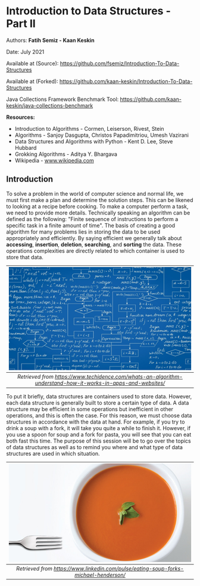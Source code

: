 # Introduction to Data Structures - Part II

Authors: **Fatih Semiz - Kaan Keskin**

Date: July 2021

Available at (Source): https://github.com/fsemiz/Introduction-To-Data-Structures

Available at (Forked): https://github.com/kaan-keskin/Introduction-To-Data-Structures

Java Collections Framework Benchmark Tool: https://github.com/kaan-keskin/java-collections-benchmark

**Resources:**

- Introduction to Algorithms - Cormen, Leiserson, Rivest, Stein
- Algorithms - Sanjoy Dasgupta, Christos Papadimitriou, Umesh Vazirani
- Data Structures and Algorithms with Python - Kent D. Lee, Steve Hubbard
- Grokking Algorithms - Aditya Y. Bhargava
- Wikipedia - www.wikipedia.com

## Introduction
To solve a problem in the world of computer science and normal life, we must first make a plan and determine the solution steps. This can be likened to looking at a recipe before cooking. To make a computer perform a task, we need to provide more details. Technically speaking an algorithm can be defined as the following: "Finite sequence of instructions to perform a specific task in a finite amount of time". The basis of creating a good algorithm for many problems lies in storing the data to be used appropriately and efficiently. By saying efficient we generally talk about **accessing**, **insertion**, **deletion**, **searching**, and **sorting** the data. These operations complexities are directly related to which container is used to store that data.

| <img src="./images/Algorithm.jpg" alt="Algorithm" style="zoom:50%;" /> |
|:--:|
| *Retrieved from https://www.techidence.com/whats-an-algorithm-understand-how-it-works-in-apps-and-websites/* |

To put it briefly, data structures are containers used to store data. However, each data structure is generally built to store a certain type of data. A data structure may be efficient in some operations but inefficient in other operations, and this is often the case. For this reason, we must choose data structures in accordance with the data at hand. For example, if you try to drink a soup with a fork, it will take you quite a while to finish it. However, if you use a spoon for soup and a fork for pasta, you will see that you can eat both fast this time. The purpose of this session will be to go over the topics of data structures as well as to remind you where and what type of data structures are used in which situation.

| <img src="./images/SoupWithFork.jpg" alt="Soup with fork" style="zoom:67%;" /> |
| :----------------------------------------------------------: |
| *Retrieved from https://www.linkedin.com/pulse/eating-soup-forks-michael-henderson/* |



